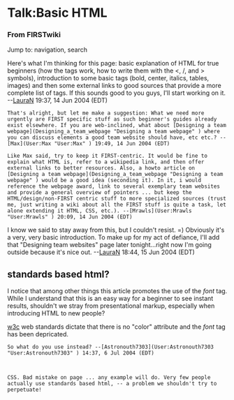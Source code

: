 # Talk:Basic HTML

### From FIRSTwiki

Jump to: navigation, search

Here's what I'm thinking for this page: basic explanation of HTML for true
beginners (how the tags work, how to write them with the &lt;, /, and &gt;
symbols), introduction to some basic tags (bold, center, italics, tables,
images) and then some external links to good sources that provide a more
complete list of tags. If this sounds good to you guys, I'll start working on
it. --[LauraN](User:LauraN "User:LauraN" ) 19:37, 14 Jun 2004 (EDT)

    That's alright, but let me make a suggestion: What we need more urgently are FIRST specific stuff as such beginner's guides already exist elsewhere. If you are web-inclined, what about [Designing a team webpage](Designing_a_team_webpage "Designing a team webpage" ) where you can discuss elements a good team website should have, etc etc.? --[Max](User:Max "User:Max" ) 19:49, 14 Jun 2004 (EDT) 

    Like Max said, try to keep it FIRST-centric. It would be fine to explain what HTML is, refer to a wikipedia link, and then offer external links to better resources. Also, a howto article on [Designing a team webpage](Designing_a_team_webpage "Designing a team webpage" ) would be a good idea (seconding it). In it, i would reference the webpage award, link to several exemplary team websites and provide a general overview of pointers ... but keep the HTML/design/non-FIRST centric stuff to more specialized sources (trust me, just writing a wiki about all the FIRST stuff is quite a task, let alone extending it HTML, CSS, etc.). --[Mrawls](User:Mrawls "User:Mrawls" ) 20:09, 14 Jun 2004 (EDT) 

I know we said to stay away from this, but I couldn't resist. =) Obviously
it's a very, very basic introduction. To make up for my act of defiance, I'll
add that "Designing team websites" page later tonight...right now I'm going
outside because it's nice out. --[LauraN](User:LauraN "User:LauraN"
) 18:44, 15 Jun 2004 (EDT)


##  standards based html?

I notice that among other things this article promotes the use of the _font_
tag. While I understand that this is an easy way for a beginner to see instant
results, shouldn't we stray from presentational markup, especially when
introducing HTML to new people?

[w3c](http://w3.org "http://w3.org" ) web standards dictate that there is no
"color" attribute and the _font_ tag has been depricated.

    So what do you use instead? --[Astronouth7303](User:Astronouth7303 "User:Astronouth7303" ) 14:37, 6 Jul 2004 (EDT) 

    

    CSS. Bad mistake on page ... any example will do. Very few people actually use standards based html, -- a problem we shouldn't try to perpetuate! 

